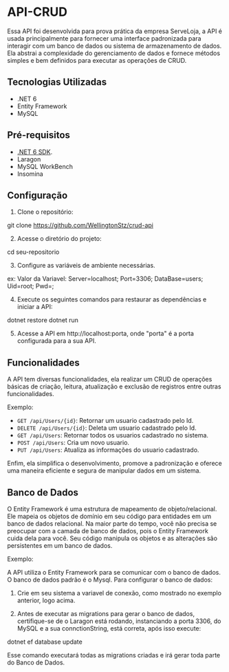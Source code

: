 # API-CRUD

Essa API foi desenvolvida para prova prática da empresa ServeLoja, a API é usada principalmente para fornecer uma interface padronizada para interagir com um banco de dados ou sistema de armazenamento de dados. Ela abstrai a complexidade do gerenciamento de dados e fornece métodos simples e bem definidos para executar as operações de CRUD.

## Tecnologias Utilizadas

* .NET 6
* Entity Framework
* MySQL

## Pré-requisitos

* [.NET 6 SDK](https://markdownlivepreview.com/).
* Laragon
* MySQL WorkBench
* Insomina

## Configuração

1. Clone o repositório:


git clone https://github.com/WellingtonStz/crud-api


2. Acesse o diretório do projeto:


cd seu-repositorio


3. Configure as variáveis de ambiente necessárias.

ex: 
Valor da Variavel: Server=localhost; Port=3306; DataBase=users; Uid=root; Pwd=;


4. Execute os seguintes comandos para restaurar as dependências e iniciar a API:

dotnet restore
dotnet run

5. Acesse a API em http://localhost:porta, onde "porta" é a porta configurada para a sua API.

## Funcionalidades

A API tem diversas funcionalidades, ela realizar um CRUD de operações básicas de criação, leitura, atualização e exclusão de registros entre outras funcionalidades.


Exemplo:

* `GET /api/Users/{id}`: Retornar um usuario cadastrado pelo Id.
* `DELETE /api/Users/{id}`: Deleta um usuario cadastrado pelo Id.
* `GET /api/Users`: Retornar todos os usuarios cadastrado no sistema.
* `POST /api/Users`: Cria um novo usuario.
* `PUT /api/Users`: Atualiza as informações do usuario cadastrado.

Enfim, ela simplifica o desenvolvimento, promove a padronização e oferece uma maneira eficiente e segura de manipular dados em um sistema.


## Banco de Dados

O Entity Framework é uma estrutura de mapeamento de objeto/relacional. Ele mapeia os objetos de domínio em seu código para entidades em um banco de dados relacional. Na maior parte do tempo, você não precisa se preocupar com a camada de banco de dados, pois o Entity Framework cuida dela para você. Seu código manipula os objetos e as alterações são persistentes em um banco de dados.

Exemplo:

A API utiliza o Entity Framework para se comunicar com o banco de dados. O banco de dados padrão é o Mysql. Para configurar o banco de dados:

1. Crie em seu sistema a variavel de conexão, como mostrado no exemplo anterior, logo acima.

2. Antes de executar as migrations para gerar o banco de dados, certifique-se de o Laragon está rodando, instanciando a porta 3306, do MySQL e a sua connctionString, está correta, após isso execute:


dotnet ef database update

Esse comando executará todas as migrations criadas e irá gerar toda parte do Banco de Dados.
